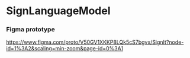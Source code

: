 # SignLanguageModel

### Figma prototype
https://www.figma.com/proto/V50GV1XKKP8LQk5cS7bgvx/SignIt?node-id=1%3A2&scaling=min-zoom&page-id=0%3A1